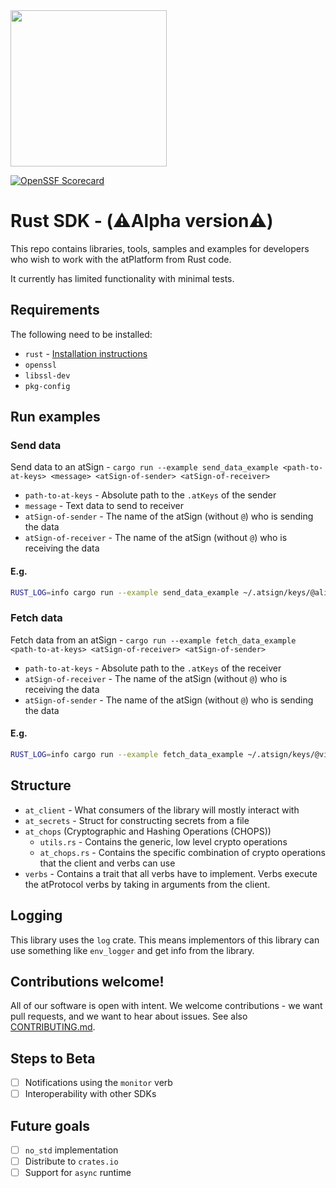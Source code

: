 <img width=250px src="https://atsign.dev/assets/img/atPlatform_logo_gray.svg?sanitize=true">

[![OpenSSF Scorecard](https://api.securityscorecards.dev/projects/github.com/atsign-foundation/at_rust/badge)](https://api.securityscorecards.dev/projects/github.com/atsign-foundation/at_rust)

# Rust SDK - (⚠️Alpha version⚠️)
This repo contains libraries, tools, samples and examples for developers who wish to work with the atPlatform from Rust code.

It currently has limited functionality with minimal tests.

## Requirements
The following need to be installed:
- `rust` - [Installation instructions](https://doc.rust-lang.org/book/ch01-01-installation.html)
- `openssl`
- `libssl-dev`
- `pkg-config`

## Run examples
### Send data
Send data to an atSign - `cargo run --example send_data_example <path-to-at-keys> <message> <atSign-of-sender> <atSign-of-receiver>`
- `path-to-at-keys` - Absolute path to the `.atKeys` of the sender
- `message` - Text data to send to receiver
- `atSign-of-sender` - The name of the atSign (without `@`) who is sending the data
- `atSign-of-receiver` - The name of the atSign (without `@`) who is receiving the data
#### E.g.
```sh 
RUST_LOG=info cargo run --example send_data_example ~/.atsign/keys/@aliens12_key.atKeys hello_there aliens12 virgogigantic64
```

### Fetch data
Fetch data from an atSign - `cargo run --example fetch_data_example <path-to-at-keys> <atSign-of-receiver> <atSign-of-sender>`
- `path-to-at-keys` - Absolute path to the `.atKeys` of the receiver
- `atSign-of-receiver` - The name of the atSign (without `@`) who is receiving the data
- `atSign-of-sender` - The name of the atSign (without `@`) who is sending the data
#### E.g.
```sh 
RUST_LOG=info cargo run --example fetch_data_example ~/.atsign/keys/@virgogigantic64_key.atKeys virgogigantic64 aliens12
```

## Structure
- `at_client` - What consumers of the library will mostly interact with
- `at_secrets` - Struct for constructing secrets from a file
- `at_chops` (Cryptographic and Hashing Operations (CHOPS))
    - `utils.rs` - Contains the generic, low level crypto operations
    - `at_chops.rs` - Contains the specific combination of crypto operations that the client and verbs can use
- `verbs` - Contains a trait that all verbs have to implement. Verbs execute the atProtocol verbs by taking in arguments from the client.

## Logging
This library uses the `log` crate. This means implementors of this library can use something like `env_logger` and get info from the library.

## Contributions welcome!

All of our software is open with intent. We welcome contributions - we want pull requests, and we want to hear about issues. See also [CONTRIBUTING.md](CONTRIBUTING.md).

## Steps to Beta
- [ ] Notifications using the `monitor` verb
- [ ] Interoperability with other SDKs

## Future goals
- [ ] `no_std` implementation
- [ ] Distribute to `crates.io`
- [ ] Support for `async` runtime

